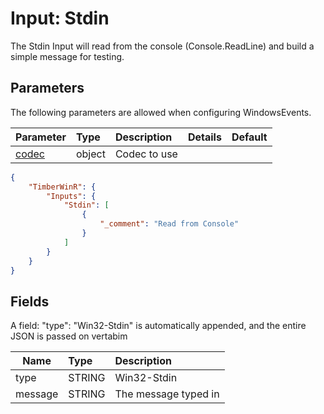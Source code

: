 # Input: Stdin

The Stdin Input will read from the console (Console.ReadLine) and build a simple message for testing.

## Parameters
The following parameters are allowed when configuring WindowsEvents.

| Parameter         |     Type       |  Description                                                             | Details               |  Default |
| :---------------- |:---------------| :----------------------------------------------------------------------- | :---------------------------  | :-- |
| [codec](https://github.com/Cimpress-MCP/TimberWinR/blob/master/TimberWinR/mdocs/Codec.md)  | object | Codec to use  |


```json
{
    "TimberWinR": {
        "Inputs": {
            "Stdin": [
                {
                    "_comment": "Read from Console"                  
                }
            ]
		}
	}
}
```
## Fields

A field: "type": "Win32-Stdin" is automatically appended, and the entire JSON is passed on vertabim

| Name | Type | Description |
| ---- |:-----| :-----------------------------------------------------------------------|
| type | STRING |Win32-Stdin |
| message | STRING | The message typed in  |
